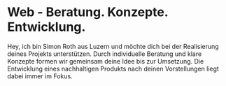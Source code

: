 # Web - Beratung. Konzepte. Entwicklung.
Hey, ich bin Simon Roth aus Luzern und möchte dich bei der Realisierung deines Projekts unterstützen. Durch individuelle Beratung und klare Konzepte formen wir gemeinsam deine Idee bis zur Umsetzung. Die Entwicklung eines nachhaltigen Produkts nach deinen Vorstellungen liegt dabei immer im Fokus.
